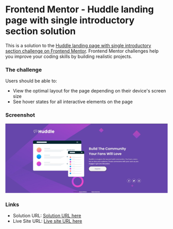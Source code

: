# Frontend Mentor - Huddle landing page with single introductory section solution

This is a solution to the [Huddle landing page with single introductory section challenge on Frontend Mentor](https://www.frontendmentor.io/challenges/huddle-landing-page-with-a-single-introductory-section-B_2Wvxgi0). Frontend Mentor challenges help you improve your coding skills by building realistic projects.

### The challenge

Users should be able to:

- View the optimal layout for the page depending on their device's screen size
- See hover states for all interactive elements on the page

### Screenshot

![Screenshot for the Interactive rating component coding challenge](./images/huddle-landing-page-with-single-introductory-section.jpg)

### Links

- Solution URL: [Solution URL here](https://github.com/dangkhoa1195/huddle-landing-page-with-single-introductory-section)
- Live Site URL: [Live site URL here](https://dangkhoa1195.github.io/huddle-landing-page-with-single-introductory-section/)
